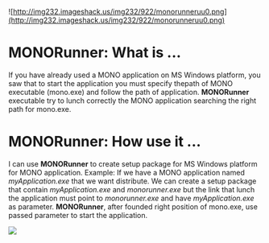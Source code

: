 ![http://img232.imageshack.us/img232/922/monorunneruu0.png](http://img232.imageshack.us/img232/922/monorunneruu0.png)

# MONORunner: What is ... #

If you have already used a MONO application on MS Windows platform, you saw that to start the application you must specify thepath of MONO executable (mono.exe) and follow the path of application.
**MONORunner** executable try to lunch correctly the MONO application searching the right path for mono.exe.

# MONORunner: How use it ... #

I can use **MONORunner** to create setup package for MS Windows platform for MONO application.
Example:
If we have a MONO application named _myApplication.exe_ that we want distribute. We can create a setup package that contain _myApplication.exe_ and _monorunner.exe_ but the link that lunch the application must point to _monorunner.exe_ and have _myApplication.exe_ as parameter. **MONORunner**, after founded right position of mono.exe, use passed parameter to start the application.

[![](http://img505.imageshack.us/img505/5232/monopoweredbm0.png)](http://www.mono-project.com)